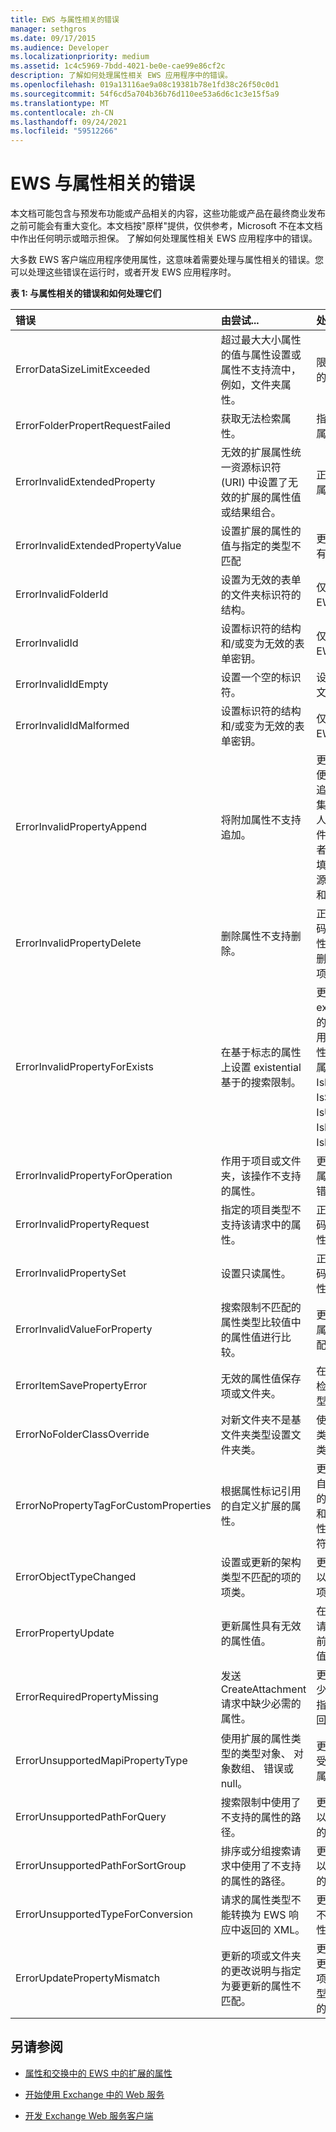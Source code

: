 ```yaml
---
title: EWS 与属性相关的错误
manager: sethgros
ms.date: 09/17/2015
ms.audience: Developer
ms.localizationpriority: medium
ms.assetid: 1c4c5969-7bdd-4021-be0e-cae99e86cf2c
description: 了解如何处理属性相关 EWS 应用程序中的错误。
ms.openlocfilehash: 019a13116ae9a08c19381b78e1fd38c26f50c0d1
ms.sourcegitcommit: 54f6cd5a704b36b76d110ee53a6d6c1c3e15f5a9
ms.translationtype: MT
ms.contentlocale: zh-CN
ms.lasthandoff: 09/24/2021
ms.locfileid: "59512266"
---
```

# <a name="ews-property-related-errors"></a>EWS 与属性相关的错误

本文档可能包含与预发布功能或产品相关的内容，这些功能或产品在最终商业发布之前可能会有重大变化。本文档按"原样"提供，仅供参考，Microsoft 不在本文档中作出任何明示或暗示担保。 了解如何处理属性相关 EWS 应用程序中的错误。
  
大多数 EWS 客户端应用程序使用属性，这意味着需要处理与属性相关的错误。您可以处理这些错误在运行时，或者开发 EWS 应用程序时。
  
**表 1: 与属性相关的错误和如何处理它们**

|**错误**|**由尝试...**|**处理它的...**|
|:-----|:-----|:-----|
|ErrorDataSizeLimitExceeded  <br/> |超过最大大小属性的值与属性设置或属性不支持流中，例如，文件夹属性。  <br/> |限制的数据大小的属性上设置。  <br/> |
|ErrorFolderPropertRequestFailed  <br/> |获取无法检索属性。  <br/> |指示不能检索该属性。  <br/> |
|ErrorInvalidExtendedProperty  <br/> |无效的扩展属性统一资源标识符 (URI) 中设置了无效的扩展的属性值或结果组合。  <br/> |正在检查扩展的属性的值。  <br/> |
|ErrorInvalidExtendedPropertyValue  <br/> |设置扩展的属性的值与指定的类型不匹配  <br/> |更新代码以检查有匹配的类型。  <br/> |
|ErrorInvalidFolderId  <br/> |设置为无效的表单的文件夹标识符的结构。  <br/> |仅使用标识符按 EWS 中返回。  <br/> |
|ErrorInvalidId  <br/> |设置标识符的结构和/或变为无效的表单密钥。  <br/> |仅使用标识符按 EWS 中返回。  <br/> |
|ErrorInvalidIdEmpty  <br/> |设置一个空的标识符。  <br/> |设置有效的项或文件夹标识符。  <br/> |
|ErrorInvalidIdMalformed  <br/> |设置标识符的结构和/或变为无效的表单密钥。  <br/> |仅使用标识符按 EWS 中返回。  <br/> |
|ErrorInvalidPropertyAppend  <br/> |将附加属性不支持追加。  <br/> |更新您的代码以便它只能尝试将追加值对收件人集合属性 (收件人、 抄送、 密件抄送)，与会者集合属性 (必填，可选的资源)，Body 属性和回复属性。  <br/> |
|ErrorInvalidPropertyDelete  <br/> |删除属性不支持删除。  <br/> |正在更新您的代码尝试删除该属性。例如，不能删除该文件夹和项的标识符。  <br/> |
|ErrorInvalidPropertyForExists  <br/> |在基于标志的属性上设置 existential 基于的搜索限制。  <br/> |更新代码以 existential 基于的搜索限制在使用基于标记的属性。基于标记的属性是 IsDraft、 IsSubmitted、 IsUnmodified、 IsResend 和 IsFromMe。  <br/> |
|ErrorInvalidPropertyForOperation  <br/> |作用于项目或文件夹，该操作不支持的属性。  <br/> |更新代码以访问属性的操作导致错误。  <br/> |
|ErrorInvalidPropertyRequest  <br/> |指定的项目类型不支持该请求中的属性。  <br/> |正在更新您的代码尝试访问的属性和操作。  <br/> |
|ErrorInvalidPropertySet  <br/> |设置只读属性。  <br/> |正在更新您的代码尝试设置该属性。  <br/> |
|ErrorInvalidValueForProperty  <br/> |搜索限制不匹配的属性类型比较值中的属性值进行比较。  <br/> |更新代码以检查属性类型不匹配。  <br/> |
|ErrorItemSavePropertyError  <br/> |无效的属性值保存项或文件夹。  <br/> |在提交请求之前检查属性值和类型。  <br/> |
|ErrorNoFolderClassOverride  <br/> |对新文件夹不是基文件夹类型设置文件夹类。  <br/> |使用一般文件夹类型设置文件夹类。  <br/> |
|ErrorNoPropertyTagForCustomProperties  <br/> |根据属性标记引用的自定义扩展的属性。  <br/> |更新代码以引用自定义扩展属性的属性集标识符和属性名称或属性的调度标识符。  <br/> |
|ErrorObjectTypeChanged  <br/> |设置或更新的架构类型不匹配的项的项类。  <br/> |更新您的代码，以使项目类匹配项的架构类型。  <br/> |
|ErrorPropertyUpdate  <br/> |更新属性具有无效的属性值。  <br/> |在[UpdateItem](https://msdn.microsoft.com/library/5d027523-e0bc-4da2-b60b-0cb9fc1fdfe4%28Office.15%29.aspx)请求中提交它之前检查该属性值。  <br/> |
|ErrorRequiredPropertyMissing  <br/> |发送 CreateAttachment 请求中缺少必需的属性。  <br/> |更新代码以将缺少的属性设置为指定的响应中返回的属性路径。  <br/> |
|ErrorUnsupportedMapiPropertyType  <br/> |使用扩展的属性类型的类型对象、 对象数组、 错误或 null。  <br/> |更新代码以使用受限制的扩展的属性类型。  <br/> |
|ErrorUnsupportedPathForQuery  <br/> |搜索限制中使用了不支持的属性的路径。  <br/> |更改搜索限制，以排除不受支持的属性路径。  <br/> |
|ErrorUnsupportedPathForSortGroup  <br/> |排序或分组搜索请求中使用了不支持的属性的路径。  <br/> |更改搜索限制，以排除不受支持的属性路径。  <br/> |
|ErrorUnsupportedTypeForConversion  <br/> |请求的属性类型不能转换为 EWS 响应中返回的 XML。  <br/> |更新代码以请求不受支持的属性。  <br/> |
|ErrorUpdatePropertyMismatch  <br/> |更新的项或文件夹的更改说明与指定为要更新的属性不匹配。  <br/> |更改您的代码以更改说明匹配的项或文件夹的类型，正在被更新的。  <br/> |
   
## <a name="see-also"></a>另请参阅


- [属性和交换中的 EWS 中的扩展的属性](properties-and-extended-properties-in-ews-in-exchange.md)
    
- [开始使用 Exchange 中的 Web 服务](start-using-web-services-in-exchange.md)
    
- [开发 Exchange Web 服务客户端](develop-web-service-clients-for-exchange.md)
    


